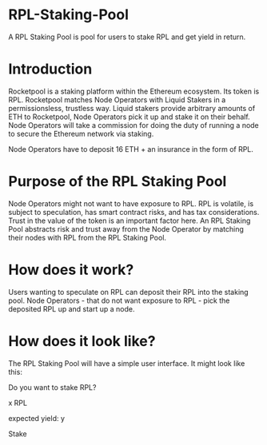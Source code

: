 # RPL-Staking-Pool

A RPL Staking Pool is pool for users to stake RPL and get yield in return.

# Introduction

Rocketpool is a staking platform within the Ethereum ecosystem. Its token is RPL. Rocketpool matches Node Operators with Liquid Stakers in a permissionsless, trustless way. Liquid stakers provide arbitrary amounts of ETH to Rocketpool, Node Operators pick it up and stake it on their behalf. Node Operators will take a commission for doing the duty of running a node to secure the Ethereum network via staking.

Node Operators have to deposit 16 ETH + an insurance in the form of RPL.

# Purpose of the RPL Staking Pool

Node Operators might not want to have exposure to RPL. RPL is volatile, is subject to speculation, has smart contract risks, and has tax considerations. Trust in the value of the token is an important factor here. An RPL Staking Pool abstracts risk and trust away from the Node Operator by matching their nodes with RPL from the RPL Staking Pool.

# How does it work?

Users wanting to speculate on RPL can deposit their RPL into the staking pool. Node Operators - that do not want exposure to RPL - pick the deposited RPL up and start up a node.

# How does it look like?

The RPL Staking Pool will have a simple user interface. It might look like this:

Do you want to stake RPL?

x RPL <digit field>

expected yield: y <display>

Stake <stake button>
